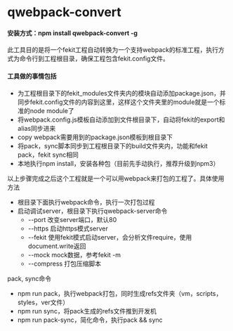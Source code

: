# qwebpack-convert

#### 安装方式：npm install qwebpack-convert -g

此工具目的是将一个fekit工程自动转换为一个支持webpack的标准工程，执行方式为命令行到工程根目录，确保工程包含fekit.config文件。

#### 工具做的事情包括
+ 为工程根目录下的fekit_modules文件夹内的模块自动添加package.json，并同步fekit.config文件的内容到这里，这样这个文件夹里的module就是一个标准的node module了
+ 将webpack.config.js模板自动添加到文件根目录下，自动将fekit的export和alias同步进来
+ copy webpack需要用到的package.json模板到根目录下
+ 将pack，sync脚本同步到工程根目录下的build文件夹内，功能和fekit pack，fekit sync相同
+ 本地执行npm install，安装各种包（目前先手动执行，推荐升级到npm3）

以上步骤完成之后这个工程就是一个可以用webpack来打包的工程了。具体使用方法
+ 根目录下面执行webpack命令，执行一次打包过程
+ 启动调试server，根目录下执行qwebpack-server命令
  + --port      改变server端口，默认80
  + --https     启动https模式server
  + --fekit     使用fekit模式启动server，会分析文件require，使用document.write返回
  + --mock      mock数据，参考fekit -m
  + --compress  打包压缩脚本
 
pack, sync命令
+ npm run pack，执行webpack打包，同时生成refs文件夹（vm，scripts，styles，ver文件）
+ npm run sync，将pack生成的refs文件推到开发机
+ npm run pack-sync，简化命令，执行pack && sync
